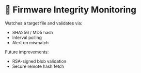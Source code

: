 # 🔐 Firmware Integrity Monitoring

Watches a target file and validates via:

- SHA256 / MD5 hash
- Interval polling
- Alert on mismatch

Future improvements:
- RSA-signed blob validation
- Secure remote hash fetch